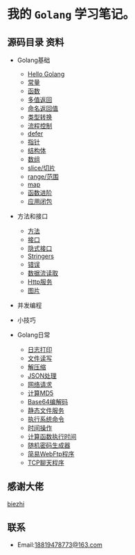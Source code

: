 # 我的 `Golang` 学习笔记。

## 源码目录 资料

- Golang基础
    + [Hello Golang](/basic/Go_hello.go)
    + [常量](/basic/Go_const.go)
    + [函数](/basic/Go_function.go)
    + [多值返回](/basic/Go_multiple-result.go)
    + [命名返回值](/basic/Go_named-results.go)
    + [类型转换](/basic/Go_type-convert.go)
    + [流程控制](/basic/Go_loop.go)
    + [defer](/basic/Go_defer.go)
    + [指针](/basic/Go_pointers.go)
    + [结构体](/basic/Go_struts.go)
    + [数组](/basic/Go_array.go)
    + [slice/切片](/basic/Go_slice.go)
    + [range/范围](/basic/Go_range.go)
    + [map](/basic/Go_map.go)
    + [函数进阶](/basic/Go_func_pro.go)
    + [应用闭包](/basic/Go_function_return.go)

- 方法和接口
    + [方法](/advanced/Go_methods.go)
    + [接口](/advanced/Go_interface.go)
    + [隐式接口](/advanced/Go_interfaces-are-satisfied-implicitly.go)
    + [Stringers](/advanced/Go_stringers.go)
    + [错误](/advanced/Go_error.go)
    + [数据流读取](/advanced/Go_reader.go)
    + [Http服务](/advanced/Go_http.go)
    + [图片](/advanced/Go_image.go)
    
- 并发编程

- 小技巧
    

- Golang日常
    + [日志打印](/often/Go_log.go)
    + [文件读写](/often/Go_read-write.go)
    + [解压缩](/often/Go_zip.go)
    + [JSON处理](/often/Go_json.go)
    + [网络请求](/often/Go_request.go)
    + [计算MD5](/often/Go_md5.go)
    + [Base64编解码](/often/Go_base64.go)
    + [静态文件服务](/often/Go_static-server.go)
    + [执行系统命令](/often/Go_exec-cmd.go)
    + [时间操作](/often/Go_time.go)
    + [计算函数执行时间](/often/Go_fibonacci.go)
    + [随机密码生成器](/often/Go_random-pwd.go)
    + [简易WebFtp程序](/often/Go_web-ftp.go)
    + [TCP聊天程序](/chat/Go_tpc-chat.go)
    
## 感谢大佬
[biezhi](https://github.com/biezhi/go-examples)

## 联系

- Email:18819478773@163.com
